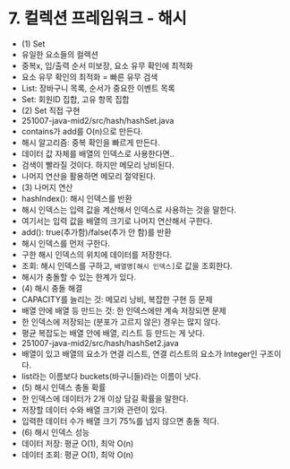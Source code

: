 # 7. 컬렉션 프레임워크 - 해시
- (1) Set
- 유일한 요소들의 컬렉션
- 중복x, 입/출력 순서 미보장, 요소 유무 확인에 최적화
- 요소 유무 확인의 최적화 = 빠른 유무 검색
- List: 장바구니 목록, 순서가 중요한 이벤트 목록
- Set: 회원ID 집합, 고유 항목 집합
- (2) Set 직접 구현
- 251007-java-mid2/src/hash/hashSet.java
- contains가 add를 O(n)으로 만든다.
- 해시 알고리즘: 중복 확인을 빠르게 만든다.
- 데이터 값 자체를 배열의 인덱스로 사용한다면..
- 검색이 빨라질 것이다. 하지만 메모리 낭비된다.
- 나머지 연산을 활용하면 메모리 절약된다.
- (3) 나머지 연산
- hashIndex(): 해시 인덱스를 반환
- 해시 인덱스는 입력 값을 계산해서 인덱스로 사용하는 것을 말한다.
- 여기서는 입력 값을 배열의 크기로 나머지 연산해서 구한다.
- add(): true(추가함)/false(추가 안 함)를 반환
- 해시 인덱스를 먼저 구한다.
- 구한 해시 인덱스의 위치에 데이터를 저장한다.
- 조회: 해시 인덱스를 구하고, `배열명[해시 인덱스]`로 값을 조회한다.
- 해시가 충돌할 수 있는 한계가 있다.
- (4) 해시 충돌 해결
- CAPACITY를 늘리는 것: 메모리 낭비, 복잡한 구현 등 문제
- 배열 안에 배열 등 만드는 것: 한 인덱스에만 계속 저장되면 문제
- 한 인덱스에 저장되는 (분포가 고르지 않은) 경우는 많지 않다.
- 평균 복잡도는 배열 안에 배열, 리스트 등 만드는 게 낫다.
- 251007-java-mid2/src/hash/hashSet2.java
- 배열이 있고 배열의 요소가 연결 리스트, 연결 리스트의 요소가 Integer인 구조이다.
- list라는 이름보다 buckets(바구니들)라는 이름이 낫다.
- (5) 해시 인덱스 충돌 확률
- 한 인덱스에 데이터가 2개 이상 담길 확률을 말한다.
- 저장할 데이터 수와 배열 크기와 관련이 있다.
- 입력한 데이터 수가 배열 크기 75%를 넘지 않으면 충돌 적다.
- (6) 해시 인덱스 성능
- 데이터 저장: 평균 O(1), 최악 O(n)
- 데이터 조회: 평균 O(1), 최악 O(n)